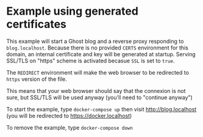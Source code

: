 # Example using generated certificates

This example will start a Ghost blog and a reverse proxy responding to `blog.localhost`. Because there is no provided `CERTS` environment for this domain, an internal certificate and key will be generated at startup. Serving SSL/TLS on "https" scheme is activated becasue `SSL` is set to `true`.

The `REDIRECT` environment will make the web browser to be redirected to `https` version of the file.

This means that your web browser should say that the connexion is not sure, but SSL/TLS will be used anyway (you'll need to "continue anyway")

To start the example, type `docker-compose up` then visit http://blog.localhost (you will be redirected to https://docker.localhost)

To remove the example, type `docker-compose down`

